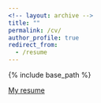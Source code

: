 ```yaml
---
<!-- layout: archive -->
title: ""
permalink: /cv/
author_profile: true
redirect_from:
  - /resume
---
```


{% include base_path %}

<!-- # <i class="fa fa-fw fa-file "></i> Resume # -->

[My resume](http://hsiangwei0903.github.io/files/Resume.pdf)
